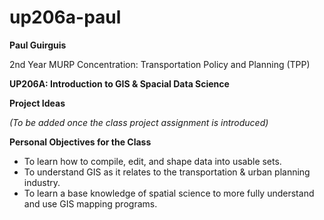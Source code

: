 # up206a-paul

**Paul Guirguis**

2nd Year MURP
Concentration: Transportation Policy and Planning (TPP)

**UP206A: Introduction to GIS & Spacial Data Science**

**Project Ideas**

*(To be added once the class project assignment is introduced)*

**Personal Objectives for the Class**
* To learn how to compile, edit, and shape data into usable sets.
* To understand GIS as it relates to the transportation & urban planning industry.
* To learn a base knowledge of spatial science to more fully understand and use GIS mapping programs.
